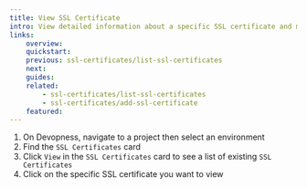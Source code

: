 ```yaml
---
title: View SSL Certificate
intro: View detailed information about a specific SSL certificate and manage its lifecycle.
links:
    overview:
    quickstart:
    previous: ssl-certificates/list-ssl-certificates
    next:
    guides:
    related:
        - ssl-certificates/list-ssl-certificates
        - ssl-certificates/add-ssl-certificate
    featured:
---
```


1. On Devopness, navigate to a project then select an environment
1. Find the `SSL Certificates` card
1. Click `View` in the `SSL Certificates` card to see a list of existing `SSL Certificates`
1. Click on the specific SSL certificate you want to view


